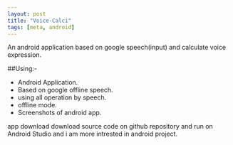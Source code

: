 ```yaml
---
layout: post
title: "Voice-Calci"
tags: [meta, android]
---
```


An android application based on google speech(input) and calculate voice expression.
<!--more-->
##Using:- 
- Android Application.
- Based on google offline speech.
- using all operation by speech.
- offline mode.
- Screenshots of android app.

app download 
download source code on github repository and run on Android Studio and i am more intrested in android project.

